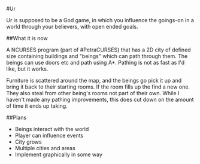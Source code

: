 #Ur

Ur is supposed to be a God game, in which you influence the goings-on in a world through your believers, with open ended goals.

##What it is now

A NCURSES program (part of #PetraCURSES) that has a 2D city of defined size containing buildings and "beings" which can path through them. The beings can use doors etc and path using A*. Pathing is not as fast as I'd like, but it works.

Furniture is scattered around the map, and the beings go pick it up and bring it back to their starting rooms. If the room fills up the find a new one. They also steal from other being's rooms not part of their own. While I haven't made any pathing improvements, this does cut down on the amount of time it ends up taking.

##Plans

* Beings interact with the world
* Player can influence events
* City grows
* Multiple cities and areas
* Implement graphically in some way
